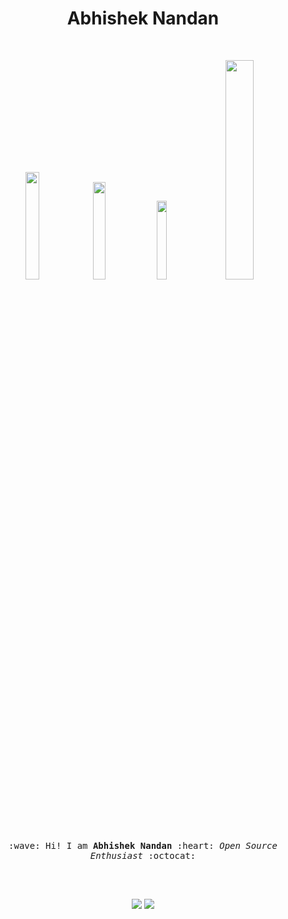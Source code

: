 <h1 align="center"> Abhishek Nandan</h1>


<br>

<p align="center">
  <a href="https://twitter.com/_abhisheknandan" target="_blank"><img src="https://img.shields.io/badge/-@_abhisheknandan-1ca0f1?style=flat&labelColor=1ca0f1&logo=twitter&logoColor=white&link=https://twitter.com/_abhisheknandan" width="21%"/></a>
  <a href="https://gitlab.com/nandanabhishek" target="_blank"><img src="https://img.shields.io/badge/-@nandanabhishek-292961?style=flat&labelColor=292961&logo=Gitlab&link=https://gitlab.com/nandanabhishek" width="20%"/></a>
  <a href="https://www.linkedin.com/in/nandanabhishek/" target="_blank"><img src="https://img.shields.io/badge/-nandanabhishek-blue?style=flat&logo=Linkedin&logoColor=white&link=https://www.linkedin.com/in/nandanabhishek/" width="18%"/></a>
  <a href="mailto:abhisheknandan00@gmail.com" target="_blank"><img src="https://img.shields.io/badge/-abhisheknandan00@gmail.com-c14438?style=flat&logo=Gmail&logoColor=white&link=mailto:abhisheknandan00@gmail.com" width="30%"/></a>
</p>

<br>
<p align="center">
  <br><br>
  <samp>
    :wave: Hi! I am <b>Abhishek Nandan </b> :heart: <em> Open Source Enthusiast</em> :octocat: <br><br>
  </samp>
</p>

<br>

<p align = "center">
  <img src = "https://github-readme-stats.vercel.app/api?username=nandanabhishek&show_icons=true&count_private=true&theme=radical&line_height=40">
  <img src ="https://github-readme-stats.vercel.app/api/top-langs/?username=nandanabhishek&count_private=true&theme=yeblu&hide_border=false&langs_count=10&hide=HTML,CSS,CMake,Makefile">
</p>

